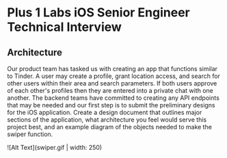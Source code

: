 # Plus 1 Labs iOS Senior Engineer Technical Interview #

## Architecture ##
Our product team has tasked us with creating an app that functions similar to Tinder.  A user may create a profile, grant location access, and search for other users within their area and search parameters.  If both users approve of each other's profiles then they are entered into a private chat with one another.  The backend teams have committed to creating any API endpoints that may be needed and our first step is to submit the preliminary designs for the iOS application.  Create a design document that outlines major sections of the application, what architecture you feel would serve this project best, and an example diagram of the objects needed to make the swiper function.


![Alt Text](swiper.gif | width: 250)
